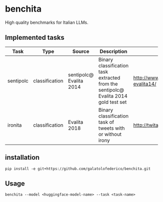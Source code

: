 # benchita

High quality benchmarks for Italian LLMs.

## Implemented tasks

| Task      | Type           | Source                     | Description                                                                            | Link                                                 | Quality |
|-----------|----------------|----------------------------|----------------------------------------------------------------------------------------|------------------------------------------------------|---------|
| sentipolc | classification | sentipolc@<br>Evalita 2014 | Binary classification task extracted from the sentipolc@<br>Evalita 2014 gold test set | http://www.di.unito.it/~tutreeb/sentipolc-evalita14/ | gold    |
| ironita   | classification | Evalita 2018               | Binary classification task of tweets with or without irony                             | http://twita.di.unito.it/dataset/ironita             | gold    |

## installation

```
pip install -e git+https://github.com/galatolofederico/benchita.git
```

## Usage

`benchita --model <huggingface-model-name> --task <task-name>`